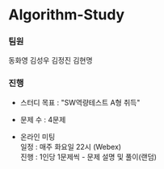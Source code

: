 # Algorithm-Study

### 팀원
동화영 김성우 김정진 김현명   

### 진행    

- 스터디 목표 : "SW역량테스트 A형 취득"

- 문제 수 : 4문제

- 온라인 미팅    
일정 : 매주 화요일 22시 (Webex)    
진행 : 1인당 1문제씩 - 문제 설명 및 풀이(랜덤)